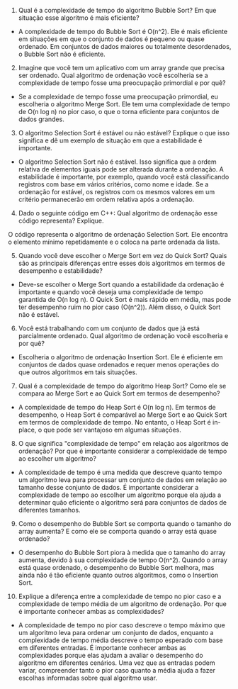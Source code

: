1. Qual é a complexidade de tempo do algoritmo Bubble Sort? Em que situação esse algoritmo é mais eficiente?

- A complexidade de tempo do Bubble Sort é O(n^2). Ele é mais eficiente em situações em que o conjunto de dados é pequeno ou quase ordenado. Em conjuntos de dados maiores ou totalmente desordenados, o Bubble Sort não é eficiente.

2. Imagine que você tem um aplicativo com um array grande que precisa ser ordenado. Qual algoritmo de ordenação você escolheria se a complexidade de tempo fosse uma preocupação primordial e por quê?

- Se a complexidade de tempo fosse uma preocupação primordial, eu escolheria o algoritmo Merge Sort. Ele tem uma complexidade de tempo de O(n log n) no pior caso, o que o torna eficiente para conjuntos de dados grandes.

3. O algoritmo Selection Sort é estável ou não estável? Explique o que isso significa e dê um exemplo de situação em que a estabilidade é importante.

- O algoritmo Selection Sort não é estável. Isso significa que a ordem relativa de elementos iguais pode ser alterada durante a ordenação. A estabilidade é importante, por exemplo, quando você está classificando registros com base em vários critérios, como nome e idade. Se a ordenação for estável, os registros com os mesmos valores em um critério permanecerão em ordem relativa após a ordenação.

4. Dado o seguinte código em C++: Qual algoritmo de ordenação esse código representa? Explique.

O código representa o algoritmo de ordenação Selection Sort. Ele encontra o elemento mínimo repetidamente e o coloca na parte ordenada da lista.

5. Quando você deve escolher o Merge Sort em vez do Quick Sort? Quais são as principais diferenças entre esses dois algoritmos em termos de desempenho e estabilidade?

- Deve-se escolher o Merge Sort quando a estabilidade da ordenação é importante e quando você deseja uma complexidade de tempo garantida de O(n log n). O Quick Sort é mais rápido em média, mas pode ter desempenho ruim no pior caso (O(n^2)). Além disso, o Quick Sort não é estável.

6. Você está trabalhando com um conjunto de dados que já está parcialmente ordenado. Qual algoritmo de ordenação você escolheria e por quê?

- Escolheria o algoritmo de ordenação Insertion Sort. Ele é eficiente em conjuntos de dados quase ordenados e requer menos operações do que outros algoritmos em tais situações.

7. Qual é a complexidade de tempo do algoritmo Heap Sort? Como ele se compara ao Merge Sort e ao Quick Sort em termos de desempenho?

- A complexidade de tempo do Heap Sort é O(n log n). Em termos de desempenho, o Heap Sort é comparável ao Merge Sort e ao Quick Sort em termos de complexidade de tempo. No entanto, o Heap Sort é in-place, o que pode ser vantajoso em algumas situações.

8. O que significa "complexidade de tempo" em relação aos algoritmos de ordenação? Por que é importante considerar a complexidade de tempo ao escolher um algoritmo?

- A complexidade de tempo é uma medida que descreve quanto tempo um algoritmo leva para processar um conjunto de dados em relação ao tamanho desse conjunto de dados. É importante considerar a complexidade de tempo ao escolher um algoritmo porque ela ajuda a determinar quão eficiente o algoritmo será para conjuntos de dados de diferentes tamanhos.

9. Como o desempenho do Bubble Sort se comporta quando o tamanho do array aumenta? E como ele se comporta quando o array está quase ordenado?

- O desempenho do Bubble Sort piora à medida que o tamanho do array aumenta, devido à sua complexidade de tempo O(n^2). Quando o array está quase ordenado, o desempenho do Bubble Sort melhora, mas ainda não é tão eficiente quanto outros algoritmos, como o Insertion Sort.

10. Explique a diferença entre a complexidade de tempo no pior caso e a complexidade de tempo média de um algoritmo de ordenação. Por que é importante conhecer ambas as complexidades?

- A complexidade de tempo no pior caso descreve o tempo máximo que um algoritmo leva para ordenar um conjunto de dados, enquanto a complexidade de tempo média descreve o tempo esperado com base em diferentes entradas. É importante conhecer ambas as complexidades porque elas ajudam a avaliar o desempenho do algoritmo em diferentes cenários. Uma vez que as entradas podem variar, compreender tanto o pior caso quanto a média ajuda a fazer escolhas informadas sobre qual algoritmo usar.